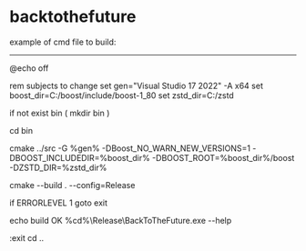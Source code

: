# backtothefuture

example of cmd file to build:

---

@echo off

rem subjects to change
set gen="Visual Studio 17 2022" -A x64
set boost_dir=C:/boost/include/boost-1_80
set zstd_dir=C:/zstd

if not exist bin (
   mkdir bin
)

cd bin

cmake ../src -G %gen% -DBoost_NO_WARN_NEW_VERSIONS=1 -DBOOST_INCLUDEDIR=%boost_dir% -DBOOST_ROOT=%boost_dir%/boost -DZSTD_DIR=%zstd_dir%

cmake --build . --config=Release

if ERRORLEVEL 1  goto exit

echo build OK
%cd%\Release\BackToTheFuture.exe --help

:exit
cd ..


